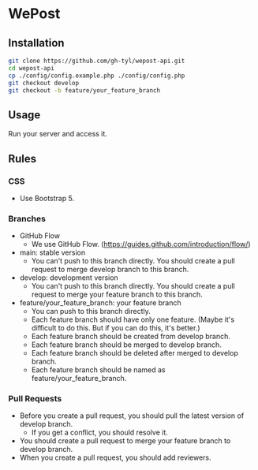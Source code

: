 # WePost

## Installation
```bash
git clone https://github.com/gh-tyl/wepost-api.git
cd wepost-api
cp ./config/config.example.php ./config/config.php
git checkout develop
git checkout -b feature/your_feature_branch
```

## Usage
Run your server and access it.

## Rules
### CSS
- Use Bootstrap 5.

### Branches
- GitHub Flow
	- We use GitHub Flow. (https://guides.github.com/introduction/flow/)
- main: stable version
	- You can't push to this branch directly. You should create a pull request to merge develop branch to this branch.
- develop: development version
	- You can't push to this branch directly. You should create a pull request to merge your feature branch to this branch.
- feature/your_feature_branch: your feature branch
	- You can push to this branch directly.
	- Each feature branch should have only one feature. (Maybe it's difficult to do this. But if you can do this, it's better.)
	- Each feature branch should be created from develop branch.
	- Each feature branch should be merged to develop branch.
	- Each feature branch should be deleted after merged to develop branch.
	- Each feature branch should be named as feature/your_feature_branch.

### Pull Requests
- Before you create a pull request, you should pull the latest version of develop branch.
	- If you get a conflict, you should resolve it.
- You should create a pull request to merge your feature branch to develop branch.
- When you create a pull request, you should add reviewers.